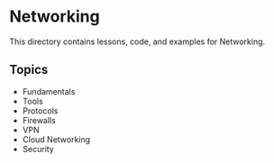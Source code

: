 # Networking 
This directory contains lessons, code, and examples for Networking. 
 
## Topics 
- Fundamentals 
- Tools 
- Protocols 
- Firewalls 
- VPN 
- Cloud Networking 
- Security 
